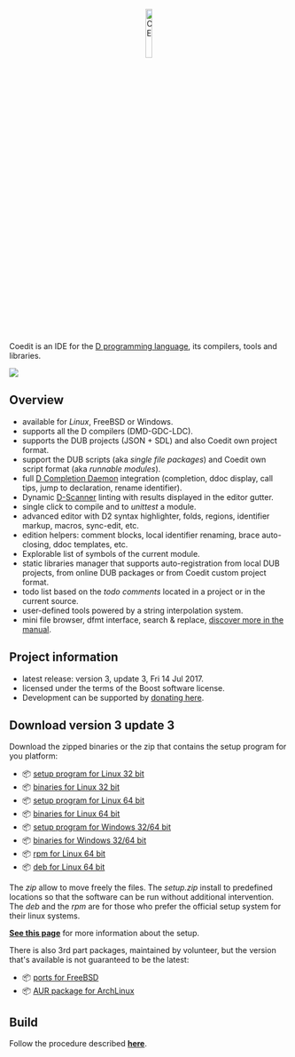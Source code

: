 <p align="center">
  <img src="https://github.com/BBasile/Coedit/raw/master/logo/coedit.png?raw=true" width="15%" height="15%" alt="CE"/>
</p>

Coedit is an IDE for the [D programming language](http://dlang.org), its compilers, tools and libraries.

[![](http://bbasile.github.io/Coedit/img/coedit_kde4_thumb.png)](http://bbasile.github.io/Coedit/img/coedit_kde4.png)

**Overview**
---
- available for _Linux_, FreeBSD or Windows.
- supports all the D compilers (DMD-GDC-LDC).
- supports the DUB projects (JSON + SDL) and also Coedit own project format.
- support the DUB scripts (aka _single file packages_) and Coedit own script format (aka _runnable modules_).
- full [D Completion Daemon](https://github.com/dlang-community/DCD) integration (completion, ddoc display, call tips, jump to declaration, rename identifier).
- Dynamic [D-Scanner](https://github.com/dlang-community/D-Scanner) linting with results displayed in the editor gutter.
- single click to compile and to _unittest_ a module.
- advanced editor with D2 syntax highlighter, folds, regions, identifier markup, macros, sync-edit, etc.
- edition helpers: comment blocks, local identifier renaming, brace auto-closing, ddoc templates, etc.
- Explorable list of symbols of the current module.
- static libraries manager that supports auto-registration from local DUB projects, from online DUB packages or from Coedit custom project format.
- todo list based on the _todo comments_ located in a project or in the current source.
- user-defined tools powered by a string interpolation system.
- mini file browser, dfmt interface, search & replace, [discover more in the manual](http://bbasile.github.io/Coedit/).

**Project information**
---

- latest release: version 3, update 3, Fri 14 Jul 2017.
- licensed under the terms of the Boost software license.
- Development can be supported by [donating here](https://www.paypal.com/cgi-bin/webscr?cmd=_s-xclick&hosted_button_id=AQDJVC39PJF7J).

**Download version 3 update 3**
---
Download the zipped binaries or the zip that contains the setup program for you platform:

- :package: [setup program for Linux 32 bit](https://github.com/BBasile/Coedit/releases/download/3_update_3/coedit.3update3.linux32.setup.zip)
- :package: [binaries for Linux 32 bit](https://github.com/BBasile/Coedit/releases/download/3_update_3/coedit.3update3.linux32.zip)
- :package: [setup program for Linux 64 bit](https://github.com/BBasile/Coedit/releases/download/3_update_3/coedit.3update3.linux64.setup.zip)
- :package: [binaries for Linux 64 bit](https://github.com/BBasile/Coedit/releases/download/3_update_3/coedit.3update3.linux64.zip)
- :package: [setup program for Windows 32/64 bit](https://github.com/BBasile/Coedit/releases/download/3_update_3/coedit.3update3.win32.setup.zip)
- :package: [binaries for Windows 32/64 bit](https://github.com/BBasile/Coedit/releases/download/3_update_3/coedit.3update3.win32.zip)
- :package: [rpm for Linux 64 bit](https://github.com/BBasile/Coedit/releases/download/3_update_3/coedit-3-update3.x86_64.rpm)
- :package: [deb for Linux 64 bit](https://github.com/BBasile/Coedit/releases/download/3_update_3/coedit-3-update3.amd64.deb)

The _zip_ allow to move freely the files.
The _setup.zip_ install to predefined locations so that the software can be run without additional intervention.
The _deb_ and the _rpm_ are for those who prefer the official setup system for their linux systems.

[**See this page**](http://bbasile.github.io/Coedit/setup.html) for more information about the setup.

There is also 3rd part packages, maintained by volunteer, but the version that's available is not guaranteed to be the latest:

- :package: [ports for FreeBSD](http://www.freshports.org/editors/coedit/)
- :package: [AUR package for ArchLinux](https://aur.archlinux.org/packages/coedit-bin/)

**Build**
---

Follow the procedure described [**here**](http://bbasile.github.io/Coedit/build.html).
